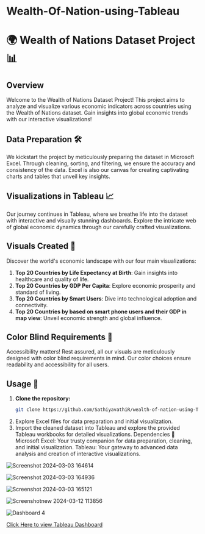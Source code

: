 # Wealth-Of-Nation-using-Tableau
# 🌍 Wealth of Nations Dataset Project 📊

## Overview
Welcome to the Wealth of Nations Dataset Project! This project aims to analyze and visualize various economic indicators across countries using the Wealth of Nations dataset. Gain insights into global economic trends with our interactive visualizations!

## Data Preparation 🛠️
We kickstart the project by meticulously preparing the dataset in Microsoft Excel. Through cleaning, sorting, and filtering, we ensure the accuracy and consistency of the data. Excel is also our canvas for creating captivating charts and tables that unveil key insights.

## Visualizations in Tableau 📈
Our journey continues in Tableau, where we breathe life into the dataset with interactive and visually stunning dashboards. Explore the intricate web of global economic dynamics through our carefully crafted visualizations.

## Visuals Created 🎨
Discover the world's economic landscape with our four main visualizations:

1. **Top 20 Countries by Life Expectancy at Birth**: Gain insights into healthcare and quality of life.
2. **Top 20 Countries by GDP Per Capita**: Explore economic prosperity and standard of living.
3. **Top 20 Countries by Smart Users**: Dive into technological adoption and connectivity.
4. **Top 20 Countries by based on smart phone users and their GDP in map view**: Unveil economic strength and global influence.

## Color Blind Requirements 🎨
Accessibility matters! Rest assured, all our visuals are meticulously designed with color blind requirements in mind. Our color choices ensure readability and accessibility for all users.

## Usage 🚀
1. **Clone the repository:**
   ```bash
   git clone https://github.com/SathiyavathiR/wealth-of-nation-using-Tableau.git
2. Explore Excel files for data preparation and initial visualization.
3. Import the cleaned dataset into Tableau and explore the provided Tableau workbooks for detailed visualizations.
Dependencies 🛒
Microsoft Excel: Your trusty companion for data preparation, cleaning, and initial visualization.
Tableau: Your gateway to advanced data analysis and creation of interactive visualizations.

![Screenshot 2024-03-03 164614](https://github.com/SathiyavathiR/Wealth-Of-Nation-using-Tableau/assets/107551488/3091d192-69e3-4499-bd9b-9a12f6dc898b)

![Screenshot 2024-03-03 164936](https://github.com/SathiyavathiR/Wealth-Of-Nation-using-Tableau/assets/107551488/47fb6bcf-5351-413b-9933-6d6d503eefcf)

![Screenshot 2024-03-03 165121](https://github.com/SathiyavathiR/Wealth-Of-Nation-using-Tableau/assets/107551488/e9e230fc-dc2d-42ce-a95d-8be4d0337e21)

![Screenshotnew 2024-03-12 113856](https://github.com/SathiyavathiR/Wealth-Of-Nation-using-Tableau/assets/107551488/0fab2221-66e0-470f-be80-a30876253d4c)

![Dashboard 4](https://github.com/SathiyavathiR/Wealth-Of-Nation-using-Tableau/assets/107551488/e2c125e9-0eea-4c49-9e6b-fdf6b740c2e4)




[Click Here to view Tableau Dashboard](https://public.tableau.com/shared/XB5S3F2F5?:display_count=n&:origin=viz_share_link)






